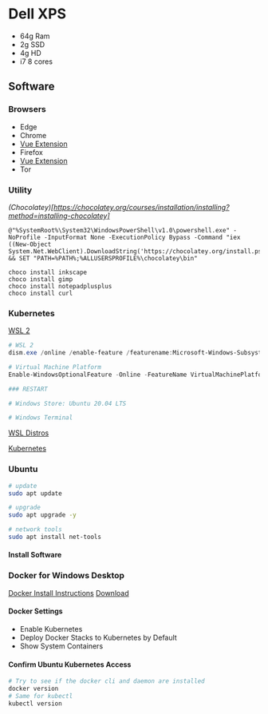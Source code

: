 # Dell XPS

* 64g Ram
* 2g SSD
* 4g HD
* i7 8 cores

## Software

### Browsers

* Edge
* Chrome
 * [Vue Extension](https://chrome.google.com/webstore/detail/vuejs-devtools/ljjemllljcmogpfapbkkighbhhppjdbg) 
* Firefox
 * [Vue Extension](https://addons.mozilla.org/en-US/firefox/addon/vue-js-devtools/?utm_source=addons.mozilla.org&utm_medium=referral&utm_content=search)
* Tor

### Utility

 *(Chocolatey)[https://chocolatey.org/courses/installation/installing?method=installing-chocolatey]*

```
@"%SystemRoot%\System32\WindowsPowerShell\v1.0\powershell.exe" -NoProfile -InputFormat None -ExecutionPolicy Bypass -Command "iex ((New-Object System.Net.WebClient).DownloadString('https://chocolatey.org/install.ps1'))" && SET "PATH=%PATH%;%ALLUSERSPROFILE%\chocolatey\bin"
``` 

```
choco install inkscape
choco install gimp
choco install notepadplusplus
choco install curl
```

### Kubernetes

[WSL 2](https://www.omgubuntu.co.uk/how-to-install-wsl2-on-windows-10)

```powershell
# WSL 2
dism.exe /online /enable-feature /featurename:Microsoft-Windows-Subsystem-Linux /all /norestart

# Virtual Machine Platform
Enable-WindowsOptionalFeature -Online -FeatureName VirtualMachinePlatform -NoRestart

### RESTART

# Windows Store: Ubuntu 20.04 LTS

# Windows Terminal 

```

[WSL Distros](https://docs.microsoft.com/en-us/windows/wsl/install-manual)

[Kubernetes](https://kubernetes.io/blog/2020/05/21/wsl-docker-kubernetes-on-the-windows-desktop/)

### Ubuntu

```bash
# update
sudo apt update

# upgrade
sudo apt upgrade -y

# network tools
sudo apt install net-tools
```

#### Install Software

### Docker for Windows Desktop

[Docker Install Instructions](https://docs.docker.com/docker-for-windows/install/)
[Download](https://hub.docker.com/editions/community/docker-ce-desktop-windows/)

#### Docker Settings

* Enable Kubernetes
* Deploy Docker Stacks to Kubernetes by Default
* Show System Containers 

#### Confirm Ubuntu Kubernetes Access

```bash
# Try to see if the docker cli and daemon are installed
docker version
# Same for kubectl
kubectl version
```

